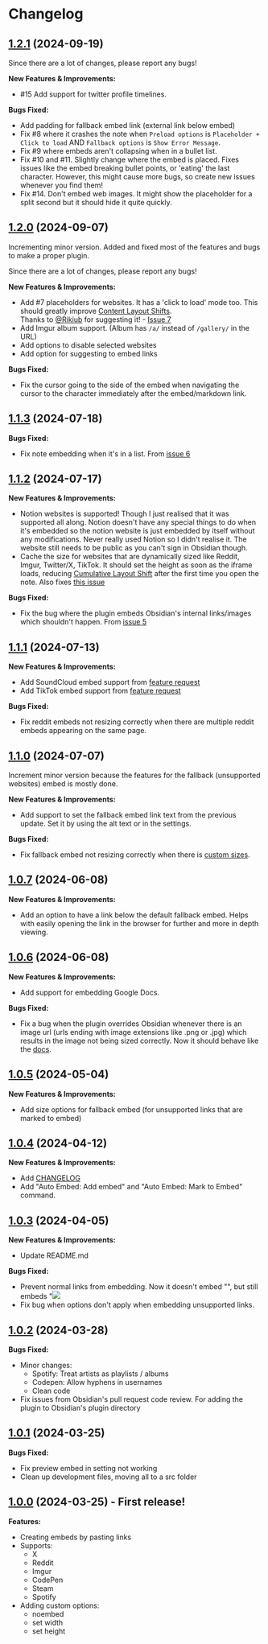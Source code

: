 # Changelog

## [1.2.1](https://github.com/GnoxNahte/obsidian-auto-embed/tree/1.2.1) (2024-09-19)
Since there are a lot of changes, please report any bugs!

**New Features & Improvements:**
- #15 Add support for twitter profile timelines.

**Bugs Fixed:**
- Add padding for fallback embed link (external link below embed)
- Fix #8 where it crashes the note when `Preload options` is `Placeholder + Click to load` AND `Fallback options` is `Show Error Message`.
- Fix #9 where embeds aren't collapsing when in a bullet list.
- Fix #10 and #11. Slightly change where the embed is placed. Fixes issues like the embed breaking bullet points, or 'eating' the last character. However, this might cause more bugs, so create new issues whenever you find them!
- Fix #14. Don't embed web images. It might show the placeholder for a split second but it should hide it quite quickly.

## [1.2.0](https://github.com/GnoxNahte/obsidian-auto-embed/tree/1.2.0) (2024-09-07)
Incrementing minor version. Added and fixed most of the features and bugs to make a proper plugin. 

Since there are a lot of changes, please report any bugs!

**New Features & Improvements:**
- Add #7 placeholders for websites. It has a 'click to load' mode too. This should greatly improve [Content Layout Shifts](https://web.dev/articles/cls). <br />
	Thanks to [@Rikiub](https://github.com/Rikiub) for suggesting it! - [Issue 7](https://github.com/GnoxNahte/obsidian-auto-embed/issues/7)
- Add Imgur album support. (Album has `/a/` instead of `/gallery/` in the URL)
- Add options to disable selected websites
- Add option for suggesting to embed links

**Bugs Fixed:**
- Fix the cursor going to the side of the embed when navigating the cursor to the character immediately after the embed/markdown link. 

## [1.1.3](https://github.com/GnoxNahte/obsidian-auto-embed/tree/1.1.3) (2024-07-18)

**Bugs Fixed:**
- Fix note embedding when it's in a list. From [issue 6](https://github.com/GnoxNahte/obsidian-auto-embed/issues/6)

## [1.1.2](https://github.com/GnoxNahte/obsidian-auto-embed/tree/1.1.2) (2024-07-17)

**New Features & Improvements:**
- Notion websites is supported! Though I just realised that it was supported all along. Notion doesn't have any special things to do when it's embedded so the notion website is just embedded by itself without any modifications. Never really used Notion so I didn't realise it. The website still needs to be public as you can't sign in Obsidian though.
- Cache the size for websites that are dynamically sized like Reddit, Imgur, Twitter/X, TikTok. It should set the height as soon as the iframe loads, reducing [Cumulative Layout Shift](https://web.dev/articles/cls) after the first time you open the note. Also fixes [this issue](https://github.com/GnoxNahte/obsidian-auto-embed/issues/4)

**Bugs Fixed:**
- Fix the bug where the plugin embeds Obsidian's internal links/images which shouldn't happen. From [issue 5](https://github.com/GnoxNahte/obsidian-auto-embed/issues/5)

## [1.1.1](https://github.com/GnoxNahte/obsidian-auto-embed/tree/1.1.1) (2024-07-13)

**New Features & Improvements:**
- Add SoundCloud embed support from [feature request](https://github.com/GnoxNahte/obsidian-auto-embed/issues/3)
- Add TikTok embed support from [feature request](https://github.com/GnoxNahte/obsidian-auto-embed/issues/4)

**Bugs Fixed:**
- Fix reddit embeds not resizing correctly when there are multiple reddit embeds appearing on the same page.

## [1.1.0](https://github.com/GnoxNahte/obsidian-auto-embed/tree/1.1.0) (2024-07-07)

Increment minor version because the features for the fallback (unsupported websites) embed is mostly done.

**New Features & Improvements:**
- Add support to set the fallback embed link text from the previous update. Set it by using the alt text or in the settings.

**Bugs Fixed:**
- Fix fallback embed not resizing correctly when there is [custom sizes](https://github.com/GnoxNahte/obsidian-auto-embed/tree/main#all-options).

## [1.0.7](https://github.com/GnoxNahte/obsidian-auto-embed/tree/1.0.7) (2024-06-08)

**New Features & Improvements:**
- Add an option to have a link below the default fallback embed. Helps with easily opening the link in the browser for further and more in depth viewing.

## [1.0.6](https://github.com/GnoxNahte/obsidian-auto-embed/tree/1.0.6) (2024-06-08)

**New Features & Improvements:**
- Add support for embedding Google Docs.

**Bugs Fixed:**
- Fix a bug when the plugin overrides Obsidian whenever there is an image url (urls ending with image extensions like .png or .jpg) which results in the image not being sized correctly. Now it should behave like the [docs](https://help.obsidian.md/Linking+notes+and+files/Embed+files#Embed+an+image+in+a+note).

## [1.0.5](https://github.com/GnoxNahte/obsidian-auto-embed/tree/1.0.5) (2024-05-04)

**New Features & Improvements:**
- Add size options for fallback embed (for unsupported links that are marked to embed)

## [1.0.4](https://github.com/GnoxNahte/obsidian-auto-embed/tree/1.0.4) (2024-04-12)

**New Features & Improvements:**
- Add [CHANGELOG](https://github.com/GnoxNahte/obsidian-auto-embed/blob/main/CHANGELOG.md)
- Add "Auto Embed: Add embed" and "Auto Embed: Mark to Embed" command. 

## [1.0.3](https://github.com/GnoxNahte/obsidian-auto-embed/tree/1.0.3) (2024-04-05)

**New Features & Improvements:**
- Update README.md

**Bugs Fixed:**
- Prevent normal links from embedding. Now it doesn't embed "[](link)", but still embeds "![](link)
- Fix bug when options don't apply when embedding unsupported links.

## [1.0.2](https://github.com/GnoxNahte/obsidian-auto-embed/tree/1.0.2) (2024-03-28)

**Bugs Fixed:**
- Minor changes:
    - Spotify: Treat artists as playlists / albums
    - Codepen: Allow hyphens in usernames
    - Clean code
- Fix issues from Obsidian's pull request code review. For adding the plugin to Obsidian's plugin directory

## [1.0.1](https://github.com/GnoxNahte/obsidian-auto-embed/tree/1.0.1) (2024-03-25)

**Bugs Fixed:**
- Fix preview embed in setting not working
- Clean up development files, moving all to a src folder

## [1.0.0](https://github.com/GnoxNahte/obsidian-auto-embed/tree/1.0.0) (2024-03-25) - First release!

**Features:**
- Creating embeds by pasting links
- Supports: 
    - X 
    - Reddit
    - Imgur
    - CodePen
    - Steam 
    - Spotify
- Adding custom options:
    - noembed
    - set width
    - set height


<!-- Template
DO THIS, DON'T COPY: 
REPLACE 1.0.x (link title and url tree link) AND DATE

## [1.0.x](https://github.com/GnoxNahte/obsidian-auto-embed/tree/1.0.x) (2024-xx-xx)

**New Features & Improvements:**
- 

**Bugs Fixed:**
- 
-->